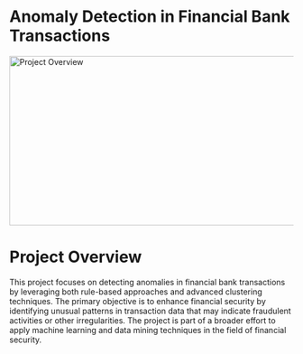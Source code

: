 # Anomaly Detection in Financial Bank Transactions
<img src="https://developer-blogs.nvidia.com/wp-content/uploads/2021/03/featured_img_devblogs-494.png" alt="Project Overview" width="600" height="300">


# Project Overview
This project focuses on detecting anomalies in financial bank transactions by leveraging both rule-based approaches and advanced clustering techniques. The primary objective is to enhance financial security by identifying unusual patterns in transaction data that may indicate fraudulent activities or other irregularities. The project is part of a broader effort to apply machine learning and data mining techniques in the field of financial security.
